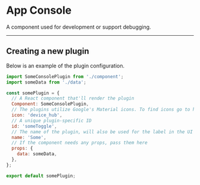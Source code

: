 # App Console

A component used for development or support debugging.

---

## Creating a new plugin

Below is an example of the plugin configuration.

```js
import SomeConsolePlugin from './component';
import someData from './data';

const somePlugin = {
  // A React component that'll render the plugin
  Component: SomeConsolePlugin,
  // The plugins utilize Google's Material icons. To find icons go to https://material.io/icons/
  icon: 'device_hub',
  // A unique plugin-specific ID 
  id: 'someToggle',
  // The name of the plugin, will also be used for the label in the UI
  name: 'Some',
  // If the component needs any props, pass them here
  props: {
    data: someData,
  },
};

export default somePlugin;
```
